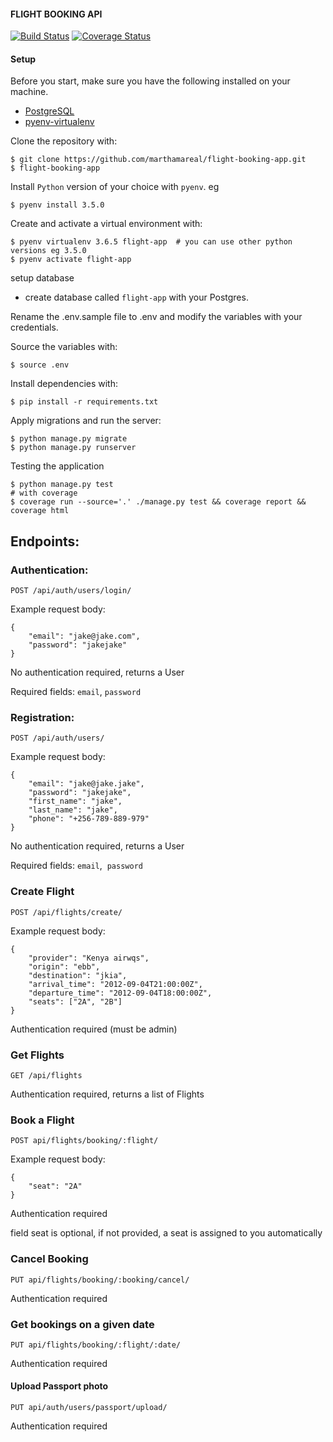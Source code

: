 #### FLIGHT BOOKING API
[![Build Status](https://travis-ci.org/marthamareal/flight-booking-app.svg?branch=develop)](https://travis-ci.org/marthamareal/flight-booking-app)
[![Coverage Status](https://coveralls.io/repos/github/marthamareal/flight-booking-app/badge.svg?branch=develop)](https://coveralls.io/github/marthamareal/flight-booking-app?branch=develop)
#### Setup
Before you start, make sure you have the following installed on your machine.
- [PostgreSQL](https://www.postgresql.org/)
- [pyenv-virtualenv](https://github.com/pyenv/pyenv-virtualenv)

Clone the repository with:
```
$ git clone https://github.com/marthamareal/flight-booking-app.git
$ flight-booking-app
```
Install `Python` version of your choice with `pyenv`. eg
```
$ pyenv install 3.5.0  
```
Create and activate a virtual environment with:
```
$ pyenv virtualenv 3.6.5 flight-app  # you can use other python versions eg 3.5.0
$ pyenv activate flight-app 
```

setup database
- create database called `flight-app` with your Postgres.

Rename the .env.sample file to .env and modify the variables with your credentials.

Source the variables with:
```
$ source .env
```
Install dependencies with:
```
$ pip install -r requirements.txt
```
Apply migrations and run the server:
```
$ python manage.py migrate
$ python manage.py runserver
```
Testing the application
```
$ python manage.py test
# with coverage
$ coverage run --source='.' ./manage.py test && coverage report && coverage html
```

Endpoints:
----------

### Authentication:

`POST /api/auth/users/login/`

Example request body:

```source-json
{
    "email": "jake@jake.com",
    "password": "jakejake"
}
```

No authentication required, returns a User

Required fields: `email`, `password`

### Registration:

`POST /api/auth/users/`

Example request body:

```source-json
{
    "email": "jake@jake.jake",
    "password": "jakejake",
    "first_name": "jake",
    "last_name": "jake",
    "phone": "+256-789-889-979"
}
```

No authentication required, returns a User

Required fields: `email`,  `password`

### Create Flight

`POST /api/flights/create/`

Example request body:

```source-json
{
    "provider": "Kenya airwqs",
    "origin": "ebb",
    "destination": "jkia",
    "arrival_time": "2012-09-04T21:00:00Z",
    "departure_time": "2012-09-04T18:00:00Z",
    "seats": ["2A", "2B"]
}
```
Authentication required (must be admin)

### Get Flights

`GET /api/flights`

Authentication required, returns a list of Flights

### Book a Flight
`POST api/flights/booking/:flight/`

Example request body:

```source-json
{
    "seat": "2A"
}
```
Authentication required

field seat is optional, if not provided, a seat is assigned to you automatically

### Cancel Booking
`PUT api/flights/booking/:booking/cancel/`

Authentication required

### Get bookings on a given date
`PUT api/flights/booking/:flight/:date/`

Authentication required

#### Upload Passport photo
`PUT api/auth/users/passport/upload/`

Authentication required
